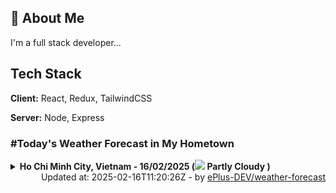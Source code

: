 ## 🚀 About Me
I'm a full stack developer...


## Tech Stack

**Client:** React, Redux, TailwindCSS

**Server:** Node, Express

### #Today's Weather Forecast in My Hometown



<details>
    <summary><b>Ho Chi Minh City, Vietnam - 16/02/2025 (<img src="https://cdn.weatherapi.com/weather/64x64/day/116.png" /> Partly Cloudy )</b>
    </summary>

    
<table>
    <tr>
        <th>Hour</th>
        <td>00:00</td><td>01:00</td><td>02:00</td><td>03:00</td><td>04:00</td><td>05:00</td><td>06:00</td><td>07:00</td><td>08:00</td><td>09:00</td><td>10:00</td><td>11:00</td><td>12:00</td><td>13:00</td><td>14:00</td><td>15:00</td><td>16:00</td><td>17:00</td><td>18:00</td><td>19:00</td><td>20:00</td><td>21:00</td><td>22:00</td><td>23:00</td>
    </tr>
    <tr>
        <th>Weather</th>
        <td><img src="https://cdn.weatherapi.com/weather/64x64/night/116.png"></img></td><td><img src="https://cdn.weatherapi.com/weather/64x64/night/116.png"></img></td><td><img src="https://cdn.weatherapi.com/weather/64x64/night/116.png"></img></td><td><img src="https://cdn.weatherapi.com/weather/64x64/night/116.png"></img></td><td><img src="https://cdn.weatherapi.com/weather/64x64/night/116.png"></img></td><td><img src="https://cdn.weatherapi.com/weather/64x64/night/119.png"></img></td><td><img src="https://cdn.weatherapi.com/weather/64x64/night/119.png"></img></td><td><img src="https://cdn.weatherapi.com/weather/64x64/day/119.png"></img></td><td><img src="https://cdn.weatherapi.com/weather/64x64/day/116.png"></img></td><td><img src="https://cdn.weatherapi.com/weather/64x64/day/113.png"></img></td><td><img src="https://cdn.weatherapi.com/weather/64x64/day/116.png"></img></td><td><img src="https://cdn.weatherapi.com/weather/64x64/day/116.png"></img></td><td><img src="https://cdn.weatherapi.com/weather/64x64/day/116.png"></img></td><td><img src="https://cdn.weatherapi.com/weather/64x64/day/119.png"></img></td><td><img src="https://cdn.weatherapi.com/weather/64x64/day/116.png"></img></td><td><img src="https://cdn.weatherapi.com/weather/64x64/day/176.png"></img></td><td><img src="https://cdn.weatherapi.com/weather/64x64/day/113.png"></img></td><td><img src="https://cdn.weatherapi.com/weather/64x64/day/113.png"></img></td><td><img src="https://cdn.weatherapi.com/weather/64x64/night/116.png"></img></td><td><img src="https://cdn.weatherapi.com/weather/64x64/night/116.png"></img></td><td><img src="https://cdn.weatherapi.com/weather/64x64/night/116.png"></img></td><td><img src="https://cdn.weatherapi.com/weather/64x64/night/116.png"></img></td><td><img src="https://cdn.weatherapi.com/weather/64x64/night/116.png"></img></td><td><img src="https://cdn.weatherapi.com/weather/64x64/night/113.png"></img></td>
    </tr>
    <tr>
        <th>Condition</th>
        <td width="200px">Partly Cloudy </td><td width="200px">Partly Cloudy </td><td width="200px">Partly Cloudy </td><td width="200px">Partly Cloudy </td><td width="200px">Partly Cloudy </td><td width="200px">Cloudy </td><td width="200px">Cloudy </td><td width="200px">Cloudy </td><td width="200px">Partly Cloudy </td><td width="200px">Sunny</td><td width="200px">Partly Cloudy </td><td width="200px">Partly Cloudy </td><td width="200px">Partly Cloudy </td><td width="200px">Cloudy </td><td width="200px">Partly Cloudy </td><td width="200px">Patchy rain nearby</td><td width="200px">Sunny</td><td width="200px">Sunny</td><td width="200px">Partly cloudy</td><td width="200px">Partly Cloudy </td><td width="200px">Partly Cloudy </td><td width="200px">Partly Cloudy </td><td width="200px">Partly Cloudy </td><td width="200px">Clear </td>
    </tr>
    <tr>
        <th>Temperature</th>
        <td>25.6 °C</td><td>25.5 °C</td><td>25.3 °C</td><td>25.4 °C</td><td>24.8 °C</td><td>24.6 °C</td><td>24.6 °C</td><td>25.2 °C</td><td>26.8 °C</td><td>28.8 °C</td><td>30.8 °C</td><td>32.7 °C</td><td>34.2 °C</td><td>35.6 °C</td><td>34.8 °C</td><td>29.9 °C</td><td>30.4 °C</td><td>30.7 °C</td><td>30.2 °C</td><td>26.9 °C</td><td>26.5 °C</td><td>26.4 °C</td><td>26.3 °C</td><td>26.1 °C</td>
    </tr>
    <tr>
        <th>Wind</th>
        <td>16.6 kph</td><td>15.1 kph</td><td>13 kph</td><td>11.5 kph</td><td>8.6 kph</td><td>6.5 kph</td><td>6.5 kph</td><td>7.6 kph</td><td>11.2 kph</td><td>11.5 kph</td><td>10.8 kph</td><td>10.4 kph</td><td>9 kph</td><td>7.6 kph</td><td>15.1 kph</td><td>23 kph</td><td>21.2 kph</td><td>23 kph</td><td>23 kph</td><td>23 kph</td><td>21.2 kph</td><td>19.8 kph</td><td>17.6 kph</td><td>14.8 kph</td>
    </tr>
</table>

</details>

<div align="right">
    Updated at: 2025-02-16T11:20:26Z - by <a target="_blank"
        href="https://github.com/ePlus-DEV/weather-forecast">ePlus-DEV/weather-forecast</a>
</div>